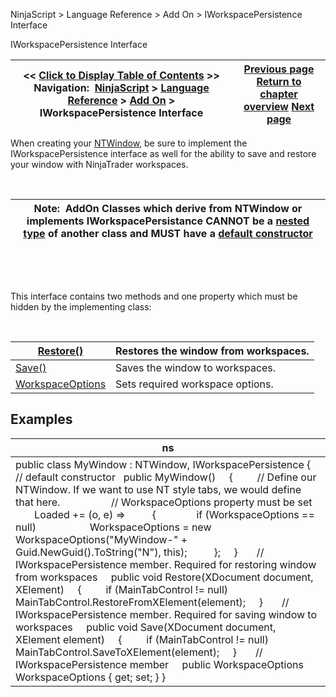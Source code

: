 ﻿


NinjaScript \> Language Reference \> Add On \> IWorkspacePersistence Interface






















IWorkspacePersistence Interface







| \<\< [Click to Display Table of Contents](iworkspacepersistence_interface.md) \>\> **Navigation:**     [NinjaScript](ninjascript.md) \> [Language Reference](language_reference_wip.md) \> [Add On](add_on.md) \> IWorkspacePersistence Interface | [Previous page](createtabpage.md) [Return to chapter overview](add_on.md) [Next page](iworkspacepersistence_restore.md) |
| --- | --- |











When creating your [NTWindow](ntwindow.md), be sure to implement the IWorkspacePersistence interface as well for the ability to save and restore your window with NinjaTrader workspaces. 


 




| Note:  AddOn Classes which derive from NTWindow or implements IWorkspacePersistance CANNOT be a [nested type](https://msdn.microsoft.com/en-us/library/ms173120.aspx) of another class and MUST have a [default constructor](https://msdn.microsoft.com/en-us/library/ms173115.aspx) |
| --- |



 


 


This interface contains two methods and one property which must be hidden by the implementing class:


 




| [Restore()](iworkspacepersistence_restore.md) | Restores the window from workspaces. |
| --- | --- |
| [Save()](iworkspacepersistence_save.md) | Saves the window to workspaces. |
| [WorkspaceOptions](workspaceoptions.md) | Sets required workspace options. |



## 


## Examples




| ns |
| --- |
| public class MyWindow : NTWindow, IWorkspacePersistence {    // default constructor     public MyWindow()      {          // Define our NTWindow. If we want to use NT style tabs, we would define that here.                     // WorkspaceOptions property must be set           Loaded \+\= (o, e) \=\>           {                if (WorkspaceOptions \=\= null)                     WorkspaceOptions \= new WorkspaceOptions("MyWindow\-" \+ Guid.NewGuid().ToString("N"), this);           };      }        // IWorkspacePersistence member. Required for restoring window from workspaces      public void Restore(XDocument document, XElement)      {          if (MainTabControl !\= null)                MainTabControl.RestoreFromXElement(element);      }        // IWorkspacePersistence member. Required for saving window to workspaces      public void Save(XDocument document, XElement element)      {          if (MainTabControl !\= null)                MainTabControl.SaveToXElement(element);      }        // IWorkspacePersistence member      public WorkspaceOptions WorkspaceOptions { get; set; } } |










